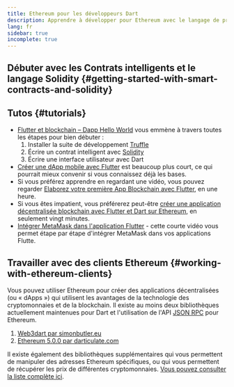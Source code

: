 ```yaml
---
title: Ethereum pour les développeurs Dart
description: Apprendre à développer pour Ethereum avec le langage de programmation Dart
lang: fr
sidebar: true
incomplete: true
---
```


## Débuter avec les Contrats intelligents et le langage Solidity {#getting-started-with-smart-contracts-and-solidity}

## Tutos {#tutorials}

- [Flutter et blockchain – Dapp Hello World](https://www.geeksforgeeks.org/flutter-and-blockchain-hello-world-dapp/) vous emmène à travers toutes les étapes pour bien débuter :
  1.  Installer la suite de développement [Truffle](https://www.trufflesuite.com/)
  2.  Écrire un contrat intelligent avec [Solidity](https://soliditylang.org/)
  3.  Écrire une interface utilisateur avec Dart
- [Créer une dApp mobile avec Flutter](https://medium.com/dash-community/building-a-mobile-dapp-with-flutter-be945c80315a) est beaucoup plus court, ce qui pourrait mieux convenir si vous connaissez déjà les bases.
- Si vous préférez apprendre en regardant une vidéo, vous pouvez regarder [Elaborez votre première App Blockchain avec Flutter](https://www.youtube.com/watch?v=3Eeh3pJ6PeA), en une heure.
- Si vous êtes impatient, vous préférerez peut-être [créer une application décentralisée blockchain avec Flutter et Dart sur Ethereum](https://www.youtube.com/watch?v=jaMFEOCq_1s), en seulement vingt minutes.
- [Intégrer MetaMask dans l'application Flutter](https://youtu.be/8qzVDje3IWk) - cette courte vidéo vous permet étape par étape d'intégrer MetaMask dans vos applications Flutte.

## Travailler avec des clients Ethereum {#working-with-ethereum-clients}

Vous pouvez utiliser Ethereum pour créer des applications décentralisées (ou « dApps ») qui utilisent les avantages de la technologie des cryptomonnaies et de la blockchain. Il existe au moins deux bibliothèques actuellement maintenues pour Dart et l'utilisation de l'API [JSON RPC](/developers/docs/apis/json-rpc/) pour Ethereum.

1. [Web3dart par simonbutler.eu](https://pub.dev/packages/web3dart)
1. [Ethereum 5.0.0 par darticulate.com](https://pub.dev/packages/ethereum)

Il existe également des bibliothèques supplémentaires qui vous permettent de manipuler des adresses Ethereum spécifiques, ou qui vous permettent de récupérer les prix de différentes cryptomonnaies. [Vous pouvez consulter la liste complète ici](https://pub.dev/dart/packages?q=ethereum).
